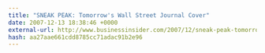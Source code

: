 ```yaml
---
title: "SNEAK PEAK: Tomorrow's Wall Street Journal Cover"
date: 2007-12-13 18:38:46 +0000
external-url: http://www.businessinsider.com/2007/12/sneak-peak-tomorrows-wall-street-journal-cover
hash: aa27aae661cdd8785cc71adac91b2e96
---
```



